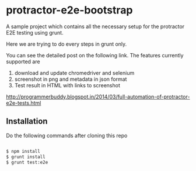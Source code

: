 protractor-e2e-bootstrap
========================

A sample project which contains all the necessary setup for the protractor E2E testing using grunt. 

Here we are trying to do every steps in grunt only. 

You can see the detailed post on the following link. The features currently supported are
1. download and update chromedriver and selenium
2. screenshot in png and metadata in json format 
3. Test result in HTML with links to screenshot

http://programmerbuddy.blogspot.in/2014/03/full-automation-of-protractor-e2e-tests.html

## Installation
Do the following commands after cloning this repo

```bash

$ npm install
$ grunt install
$ grunt test:e2e

```


